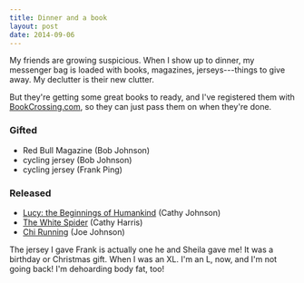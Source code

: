 ```yaml
---
title: Dinner and a book
layout: post
date: 2014-09-06
---
```


My friends are growing suspicious. When I show up to dinner, my
messenger bag is loaded with books, magazines, jerseys---things to give
away. My declutter is their new clutter.

But they're getting some great books to ready, and I've registered them
with [BookCrossing.com][1], so they can just pass them on when they're
done.

### Gifted
- Red Bull Magazine (Bob Johnson)
- cycling jersey (Bob Johnson)
- cycling jersey (Frank Ping)

### Released
- [Lucy: the Beginnings of Humankind][2] (Cathy Johnson)
- [The White Spider][3] (Cathy Harris)
- [Chi Running][4] (Joe Johnson)

The jersey I gave Frank is actually one he and Sheila gave me! It was a
birthday or Christmas gift. When I was an XL. I'm an L, now, and I'm not
going back! I'm dehoarding body fat, too!

[1]: http://www.bookcrossing.com
[2]: http://www.bookcrossing.com/journal/12859583
[3]: http://www.bookcrossing.com/journal/12859584
[4]: http://www.bookcrossing.com/journal/12859582
